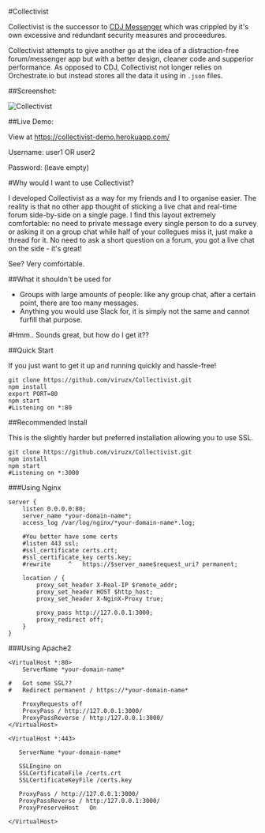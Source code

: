 #Collectivist

Collectivist is the successor to [CDJ Messenger](https://github.com/viruzx/cdj-messenger) which was crippled by it's own excessive and redundant security measures and proceedures.

Collectivist attempts to give another go at the idea of a distraction-free forum/messenger app but with a better design, cleaner code and supperior performance. As opposed to CDJ, Collectivist not longer relies on Orchestrate.io but instead stores all the data it using in `.json` files.

##Screenshot:

![Collectivist](https://i.sli.mg/fdOee3.png)

##Live Demo:

View at https://collectivist-demo.herokuapp.com/

Username: user1 OR user2

Password: (leave empty)


#Why would I want to use Collectivist?

I developed Collectivist as a way for my friends and I to organise easier. The reality is that no other app thought of sticking a live chat and real-time forum side-by-side on a single page. I find this layout extremely comfortable: no need to private message every single person to do a survey or asking it on a group chat while half of your collegues miss it, just make a thread for it. No need to ask a short question on a forum, you got a live chat on the side - it's great!

See? Very comfortable.

##What it shouldn't be used for

 - Groups with large amounts of people: like any group chat, after a certain point, there are too many messages.
 - Anything you would use Slack for, it is simply not the same and cannot furfill that purpose.

#Hmm.. Sounds great, but how do I get it??

##Quick Start

If you just want to get it up and running quickly and hassle-free!

```
git clone https://github.com/viruzx/Collectivist.git
npm install
export PORT=80
npm start
#Listening on *:80
```
##Recommended Install

This is the slightly harder but preferred installation allowing you to use SSL.

```
git clone https://github.com/viruzx/Collectivist.git
npm install
npm start
#Listening on *:3000
```

###Using Nginx

```
server {
    listen 0.0.0.0:80;
    server_name *your-domain-name*;
    access_log /var/log/nginx/*your-domain-name*.log;

    #You better have some certs
    #listen 443 ssl;
    #ssl_certificate certs.crt;
    #ssl_certificate_key certs.key;
    #rewrite     ^   https://$server_name$request_uri? permanent;

    location / {
        proxy_set_header X-Real-IP $remote_addr;
        proxy_set_header HOST $http_host;
        proxy_set_header X-NginX-Proxy true;

        proxy_pass http://127.0.0.1:3000;
        proxy_redirect off;
    }
}
```

###Using Apache2

```
<VirtualHost *:80>
    ServerName *your-domain-name*

#   Got some SSL??
#   Redirect permanent / https://*your-domain-name*

    ProxyRequests off
    ProxyPass / http://127.0.0.1:3000/
    ProxyPassReverse / http:/127.0.0.1:3000/     
</VirtualHost>

<VirtualHost *:443>

   ServerName *your-domain-name*

   SSLEngine on
   SSLCertificateFile /certs.crt
   SSLCertificateKeyFile /certs.key

   ProxyPass / http://127.0.0.1:3000/
   ProxyPassReverse / http:/127.0.0.1:3000/
   ProxyPreserveHost   On

</VirtualHost>
```

